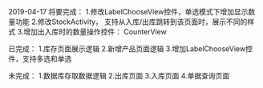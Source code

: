 2019-04-17
将要完成：
1.修改LabelChooseView控件，单选模式下增加显示数量功能
2.修改StockActivity， 支持从入库/出库跳转到该页面时，展示不同的样式
3.增加出入库时的数量操作控件： CounterView

已完成：
1.库存页面展示逻辑
2.新增产品页面逻辑
3.增加LabelChooseView控件，支持多选和单选

未完成：
1.数据库存取数据逻辑
2.出库页面
3.入库页面
4.单据查询页面